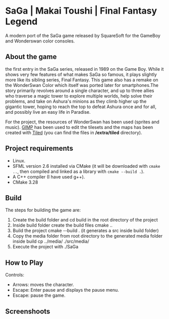 # SaGa | Makai Toushi | Final Fantasy Legend

A modern port of the SaGa game released by SquareSoft for the GameBoy and Wonderswan color consoles.

## About the game

the first entry in the SaGa series, released in 1989 on the Game Boy. While it shows very few features of what makes SaGa so famous, it plays slightly more like its sibling series, Final Fantasy. This game also has a remake on the WonderSwan Color which itself was ported later for smartphones.The story primarily revolves around a single character, and up to three allies who traverse a magic tower to explore multiple worlds, help solve their problems, and take on Ashura's minions as they climb higher up the gigantic tower, hoping to reach the top to defeat Ashura once and for all, and possibly live an easy life in Paradise.

For the project, the resources of WonderSwan has been used (sprites and music). [GIMP](https://www.gimp.org/) has been used to edit the tilesets and the maps has been created with [Tiled](https://www.mapeditor.org/) (you can find the files in **/extra/tiled** directory).

## Project requirements

- Linux.
- SFML version 2.6 installed via CMake (it will be downloaded with `cmake ..`, then compiled and linked as a library with `cmake --build .`).
- A C++ compiler (I have used g++).
- CMake 3.28

## Build

The steps for building the game are:

1. Create the build folder and cd build in the root directory of the project
2. Inside build folder create the build files cmake ..
3. Build the project cmake --build . (it generates a src inside build folder)
4. Copy the media folder from root directory to the generated media folder inside build cp ../media/ ./src/media/
5. Execute the project with ./SaGa

## How to Play

Controls:

- Arrows: moves the character.
- Escape: Enter pause and displays the pause menu.
- Escape: pause the game.


## Screenshoots
